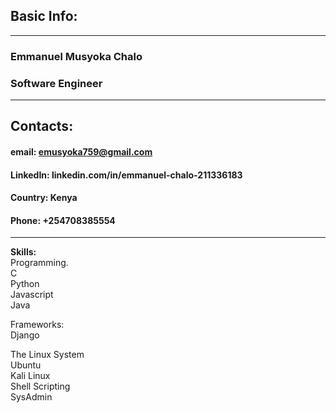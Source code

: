 ## Basic Info:
---
### Emmanuel Musyoka Chalo</br>
### Software Engineer
----
## Contacts:
#### email: emusyoka759@gmail.com
#### LinkedIn: linkedin.com/in/emmanuel-chalo-211336183
#### Country: Kenya</br>
#### Phone: +254708385554<br>
---

**Skills:**</br>
Programming.</br>
  C</br>
  Python</br>
  Javascript</br>
  Java</br>
  
Frameworks:</br>
Django</br>

The Linux System<br>
  Ubuntu</br>
  Kali Linux</br>
  Shell Scripting</br>
  SysAdmin</br>
